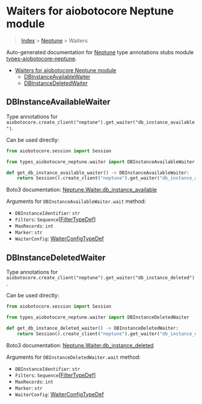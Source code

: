 <a id="waiters-for-aiobotocore-neptune-module"></a>

# Waiters for aiobotocore Neptune module

> [Index](..) > [Neptune](.) > Waiters

Auto-generated documentation for
[Neptune](https://boto3.amazonaws.com/v1/documentation/api/latest/reference/services/neptune.html#Neptune)
type annotations stubs module
[types-aiobotocore-neptune](https://pypi.org/project/types-aiobotocore-neptune/).

- [Waiters for aiobotocore Neptune module](#waiters-for-aiobotocore-neptune-module)
  - [DBInstanceAvailableWaiter](#dbinstanceavailablewaiter)
  - [DBInstanceDeletedWaiter](#dbinstancedeletedwaiter)

<a id="dbinstanceavailablewaiter"></a>

## DBInstanceAvailableWaiter

Type annotations for
`aiobotocore.create_client("neptune").get_waiter("db_instance_available")`.

Can be used directly:

```python
from aiobotocore.session import Session

from types_aiobotocore_neptune.waiter import DBInstanceAvailableWaiter

def get_db_instance_available_waiter() -> DBInstanceAvailableWaiter:
    return Session().create_client("neptune").get_waiter("db_instance_available")
```

Boto3 documentation:
[Neptune.Waiter.db_instance_available](https://boto3.amazonaws.com/v1/documentation/api/latest/reference/services/neptune.html#Neptune.Waiter.DBInstanceAvailable)

Arguments for `DBInstanceAvailableWaiter.wait` method:

- `DBInstanceIdentifier`: `str`
- `Filters`: `Sequence`\[[FilterTypeDef](./type_defs.md#filtertypedef)\]
- `MaxRecords`: `int`
- `Marker`: `str`
- `WaiterConfig`: [WaiterConfigTypeDef](./type_defs.md#waiterconfigtypedef)

<a id="dbinstancedeletedwaiter"></a>

## DBInstanceDeletedWaiter

Type annotations for
`aiobotocore.create_client("neptune").get_waiter("db_instance_deleted")`.

Can be used directly:

```python
from aiobotocore.session import Session

from types_aiobotocore_neptune.waiter import DBInstanceDeletedWaiter

def get_db_instance_deleted_waiter() -> DBInstanceDeletedWaiter:
    return Session().create_client("neptune").get_waiter("db_instance_deleted")
```

Boto3 documentation:
[Neptune.Waiter.db_instance_deleted](https://boto3.amazonaws.com/v1/documentation/api/latest/reference/services/neptune.html#Neptune.Waiter.DBInstanceDeleted)

Arguments for `DBInstanceDeletedWaiter.wait` method:

- `DBInstanceIdentifier`: `str`
- `Filters`: `Sequence`\[[FilterTypeDef](./type_defs.md#filtertypedef)\]
- `MaxRecords`: `int`
- `Marker`: `str`
- `WaiterConfig`: [WaiterConfigTypeDef](./type_defs.md#waiterconfigtypedef)
